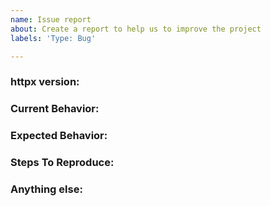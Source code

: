 ```yaml
---
name: Issue report
about: Create a report to help us to improve the project
labels: 'Type: Bug'

---
```


<!-- 
1. Please search to see if an issue already exists for the bug you encountered.
2. For support requests, FAQs or "How to" questions, please use the GitHub Discussions section instead - https://github.com/sviivyao/httpx/discussions or
3. Join our discord server at https://discord.gg/projectdiscovery and post the question on the #httpx channel.
-->

<!-- ISSUES MISSING IMPORTANT INFORMATION MAY BE CLOSED WITHOUT INVESTIGATION. -->

### httpx version:
<!-- You can find current version of httpx with "httpx -version" -->
<!-- We only accept issues that are reproducible on the latest version of httpx. -->
<!-- You can find the latest version of project at https://github.com/sviivyao/httpx/releases/ -->

### Current Behavior:
<!-- A concise description of what you're experiencing. -->

### Expected Behavior:
<!-- A concise description of what you expected to happen. -->

### Steps To Reproduce:
<!--
Example: steps to reproduce the behavior:
1. Run 'httpx ..'
2. See error...
-->


### Anything else:
<!-- Links? References? Screnshots? Anything that will give us more context about the issue that you are encountering! -->